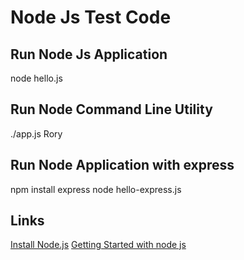 Node Js Test Code
=================

Run Node Js Application
-----------------------

node hello.js

Run Node Command Line Utility
-----------------------------

./app.js Rory

Run Node Application with express
---------------------------------

npm install express
node hello-express.js

Links
-----
[Install Node.js](http://stackoverflow.com/documentation/node.js/1294/installing-node-js#t=201702241425549664555)
[Getting Started with node js](http://stackoverflow.com/documentation/node.js/340/getting-started-with-node-js#t=201702241339492639858)